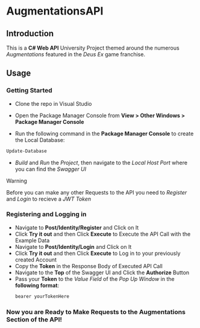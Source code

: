 # AugmentationsAPI

## Introduction
This is a **C# Web API** University Project themed around the numerous *Augmentations* featured in the *Deus Ex* game franchise.

## Usage
### Getting Started
* Clone the repo in Visual Studio

* Open the Package Manager Console from **View > Other Windows > Package Manager Console**

* Run the following command in the **Package Manager Console** to create the Local Database: 
```powershell
Update-Database
```
* *Build* and *Run* the *Project*, then navigate to the *Local Host Port* where you can find the *Swagger UI*
> [!WARNING]  
> Before you can make any other Requests to the API you need to *Register* and *Login* to recieve a *JWT Token*

### Registering and Logging in
* Navigate to **Post/Identity/Register** and Click on It
* Click **Try it out** and then Click **Execute** to Execute the API Call with the Example Data
* Navigate to **Post/Identity/Login** and Click on It
* Click **Try it out** and then Click **Execute** to Log in to your previously created Account
* Copy the **Token** in the Response Body of Executed API Call
* Navigate to the **Top** of the Swagger UI and Click the **Authorize** Button
* Pass your **Token** to the *Value Field* of the *Pop Up Window* in the **following format**:
  ```powershell
  bearer yourTokenHere
  ```
### Now you are Ready to Make Requests to the Augmentations Section of the API!

